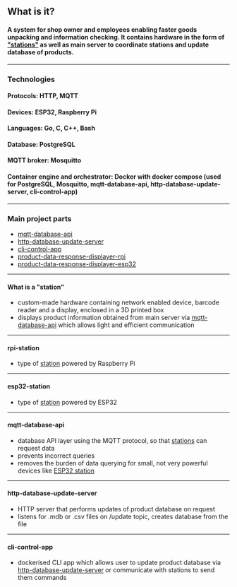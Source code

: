 ## What is it?

#### A system for shop owner and employees enabling faster goods unpacking and information checking. It contains hardware in the form of ["stations"](#) as well as main server to coordinate stations and update database of products.

---

### Technologies
#### Protocols: HTTP, MQTT
#### Devices: ESP32, Raspberry Pi
#### Languages: Go, C, C++, Bash
#### Database: PostgreSQL
#### MQTT broker: Mosquitto
#### Container engine and orchestrator: Docker with docker compose (used for PostgreSQL, Mosquitto, mqtt-database-api, http-database-update-server, cli-control-app)

---

### Main project parts

- [mqtt-database-api](#mqtt-database-api)
- [http-database-update-server](#http-database-update-server)
- [cli-control-app](#cli-control-app)
- [product-data-response-displayer-rpi](#rpi-station)
- [product-data-response-displayer-esp32](#esp32-station)

---

#### What is a "station"

- custom-made hardware containing network enabled device, barcode reader and a display, enclosed in a 3D printed box
- displays product information obtained from main server via [mqtt-database-api](#mqtt-database-api) which allows light and efficient communication

---

#### rpi-station

- type of [station](#what-is-a-station) powered by Raspberry Pi

---
  
#### esp32-station

- type of [station](#what-is-a-station) powered by ESP32

---
  
#### mqtt-database-api

- database API layer using the MQTT protocol, so that [stations](#what-is-a-station) can request data
- prevents incorrect queries
- removes the burden of data querying for small, not very powerful devices like [ESP32 station](#product-data-response-displayer-esp32)
  
---

#### http-database-update-server

- HTTP server that performs updates of product database on request
- listens for .mdb or .csv files on /update topic, creates database from the file
  
---

#### cli-control-app

- dockerised CLI app which allows user to update product database via [http-database-update-server](#http-database-update-server) or communicate with stations to send them commands
